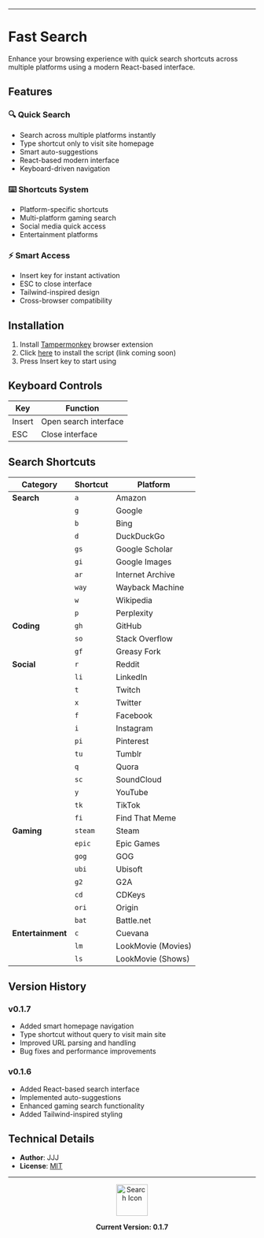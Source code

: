 
---
# Fast Search

Enhance your browsing experience with quick search shortcuts across multiple platforms using a modern React-based interface.

## Features

### 🔍 Quick Search
- Search across multiple platforms instantly
- Type shortcut only to visit site homepage
- Smart auto-suggestions
- React-based modern interface
- Keyboard-driven navigation

### ⌨️ Shortcuts System
- Platform-specific shortcuts
- Multi-platform gaming search
- Social media quick access
- Entertainment platforms

### ⚡ Smart Access
- Insert key for instant activation
- ESC to close interface
- Tailwind-inspired design
- Cross-browser compatibility

## Installation

1. Install [Tampermonkey](https://www.tampermonkey.net/) browser extension
2. Click [here](#) to install the script (link coming soon)
3. Press Insert key to start using

## Keyboard Controls

| Key | Function |
|-----|----------|
| Insert | Open search interface |
| ESC | Close interface |

## Search Shortcuts

| Category | Shortcut | Platform |
|----------|----------|-----------|
| **Search** | `a` | Amazon |
| | `g` | Google |
| | `b` | Bing |
| | `d` | DuckDuckGo |
| | `gs` | Google Scholar |
| | `gi` | Google Images |
| | `ar` | Internet Archive |
| | `way` | Wayback Machine |
| | `w` | Wikipedia |
| | `p` | Perplexity |
| **Coding** | `gh` | GitHub |
| | `so` | Stack Overflow |
| | `gf` | Greasy Fork |
| **Social** | `r` | Reddit |
| | `li` | LinkedIn |
| | `t` | Twitch |
| | `x` | Twitter |
| | `f` | Facebook |
| | `i` | Instagram |
| | `pi` | Pinterest |
| | `tu` | Tumblr |
| | `q` | Quora |
| | `sc` | SoundCloud |
| | `y` | YouTube |
| | `tk` | TikTok |
| | `fi` | Find That Meme |
| **Gaming** | `steam` | Steam |
| | `epic` | Epic Games |
| | `gog` | GOG |
| | `ubi` | Ubisoft |
| | `g2` | G2A |
| | `cd` | CDKeys |
| | `ori` | Origin |
| | `bat` | Battle.net |
| **Entertainment** | `c` | Cuevana |
| | `lm` | LookMovie (Movies) |
| | `ls` | LookMovie (Shows) |

## Version History

### v0.1.7
- Added smart homepage navigation
- Type shortcut without query to visit main site
- Improved URL parsing and handling
- Bug fixes and performance improvements

### v0.1.6
- Added React-based search interface
- Implemented auto-suggestions
- Enhanced gaming search functionality
- Added Tailwind-inspired styling

## Technical Details

- **Author**: JJJ
- **License**: [MIT](https://choosealicense.com/licenses/mit/)

---

<div align="center">
<img src="https://th.bing.com/th/id/OUG.FC606EBD21BF6D1E0D5ABF01EACD594E?rs=1&pid=ImgDetMain" alt="Search Icon" width="64">

**Current Version: 0.1.7**
</div>
